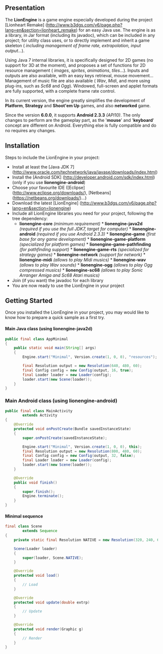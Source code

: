 ## Presentation

The __LionEngine__ is a game engine especially developed during the project [Lionheart Remake] (http://www.b3dgs.com/v6/page.php?lang=en&section=lionheart_remake) for an easy Java use. The engine is as a library, in Jar format (including its javadoc), which can be included in any project; for utility class uses, or to directly implement and inherit a game skeleton ( _including management of frame rate, extrapolation, input output..._).

Using Java 7 internal libraries, it is specifically designed for 2D games (no support for 3D at the moment), and proposes a set of functions for 2D resource management ( _images_, _sprites_, _animations_, _tiles_...). Inputs and outputs are also available, with an easy keys retrieval, mouse movement... Management of music file are also available ( _Wav_, _Midi_, and more using plug-ins, such as _Sc68_ and _Ogg_). Windowed, full-screen and applet formats are fully supported, with a complete frame rate control.

In its current version, the engine greatly simplifies the development of __Platform__, __Strategy__ and __Shoot'em Up__ games, and also __networked__ game.

Since the version __6.0.0__, it supports __Android 2.3.3__ *(API10)*.
The only changes to perform are the gameplay part, as the '__mouse__' and '__keyboard__' concept are different on Android.
Everything else is fully compatible and do no requires any changes.

## Installation

Steps to include the LionEngine in your project:

* Install at least the [Java JDK 7] (http://www.oracle.com/technetwork/java/javase/downloads/index.html)
* Install the [Android SDK] (http://developer.android.com/sdk/index.html) (only if you use __lionengine-android__)
* Choose your favourite IDE ([Eclipse] (http://www.eclipse.org/downloads/), [Netbeans] (https://netbeans.org/downloads/)...)
* Download the latest [LionEngine] (http://www.b3dgs.com/v6/page.php?lang=en&section=lionengine)
* Include all LionEngine libraries you need for your project, following the tree dependency:
  * __lionengine-core__ _(minimum requirement)_
        * __lionengine-java2d__ _(required if you use the full JDK7, target for computer)_
        * __lionengine-android__ _(required if you use Android 2.3.3)_
        * __lionengine-game__ _(first base for any game development)_
          * __lionengine-game-platform__ _(specialized for platform games)_
          * __lionengine-game-pathfinding__ _(for pathfinding support)_
             * __lionengine-game-rts__ _(specialized for strategy games)_
        * __lionengine-network__ _(support for network)_
        * __lionengine-midi__ _(allows to play Midi musics)_
        * __lionengine-wav__ _(allows to play Wav sounds)_
        * __lionengine-ogg__ _(allows to play Ogg compressed musics)_
        * __lionengine-sc68__ _(allows to play Sonic Arranger Amiga and Sc68 Atari musics)_
* Join (if you want) the javadoc for each library
* You are now ready to use the LionEngine in your project


## Getting Started

Once you installed the LionEngine in your project, you may would like to know how to prepare a quick sample as a first try.

#### Main Java class (using lionengine-java2d)
```java
public final class AppMinimal
{
    public static void main(String[] args)
    {
        Engine.start("Minimal", Version.create(1, 0, 0), "resources");

        final Resolution output = new Resolution(640, 480, 60);
        final Config config = new Config(output, 16, true);
        final Loader loader = new Loader(config);
        loader.start(new Scene(loader));
    }
}
```

### Main Android class (using lionengine-android)
```java
public final class MainActivity
        extends Activity
{
    @Override
    protected void onPostCreate(Bundle savedInstanceState)
    {
        super.onPostCreate(savedInstanceState);

        Engine.start("Minimal", Version.create(1, 0, 0), this);
        final Resolution output = new Resolution(800, 480, 60);
        final Config config = new Config(output, 32, false);
        final Loader loader = new Loader(config);
        loader.start(new Scene(loader));
    }

    @Override
    public void finish()
    {
        super.finish();
        Engine.terminate();
    }
}
```

#### Minimal sequence
```java
final class Scene
        extends Sequence
{
    private static final Resolution NATIVE = new Resolution(320, 240, 60);

    Scene(Loader loader)
    {
        super(loader, Scene.NATIVE);
    }

    @Override
    protected void load()
    {
        // Load
    }

    @Override
    protected void update(double extrp)
    {
        // Update
    }

    @Override
    protected void render(Graphic g)
    {
        // Render
    }
}
```
